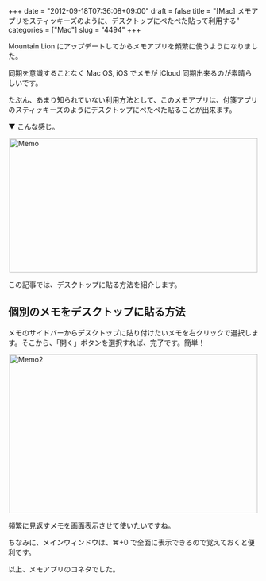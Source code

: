 +++
date = "2012-09-18T07:36:08+09:00"
draft = false
title = "[Mac] メモアプリをスティッキーズのように、デスクトップにぺたぺた貼って利用する"
categories = ["Mac"]
slug = "4494"
+++

Mountain Lion にアップデートしてからメモアプリを頻繁に使うようになりました。

同期を意識することなく Mac OS, iOS でメモが iCloud 同期出来るのが素晴らしいです。

たぶん、あまり知られていない利用方法として、このメモアプリは、付箋アプリのスティッキーズのようにデスクトップにぺたぺた貼ることが出来ます。

▼ こんな感じ。

<img style="display:block; margin-left:auto; margin-right:auto;" src="/images/2012/09/memo.png" alt="Memo" title="memo.png" border="0" width="500" height="270" />

この記事では、デスクトップに貼る方法を紹介します。

<h2>個別のメモをデスクトップに貼る方法</h2>

メモのサイドバーからデスクトップに貼り付けたいメモを右クリックで選択します。そこから、「開く」ボタンを選択すれば、完了です。簡単！

<img style="display:block; margin-left:auto; margin-right:auto;" src="/images/2012/09/memo2.png" alt="Memo2" title="memo2.png" border="0" width="500" height="320" />

頻繁に見返すメモを画面表示させて使いたいですね。

ちなみに、メインウィンドウは、⌘+0 で全面に表示できるので覚えておくと便利です。

以上、メモアプリのコネタでした。
